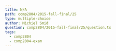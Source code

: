 ```yaml
---
title: N/A
path: comp2804/2015-fall-final/25
type: multiple-choice
author: Michiel Smid
question: comp2804/2015-fall-final/25/question.ts
tags:
  - comp2804
  - comp2804-exam
---
```

